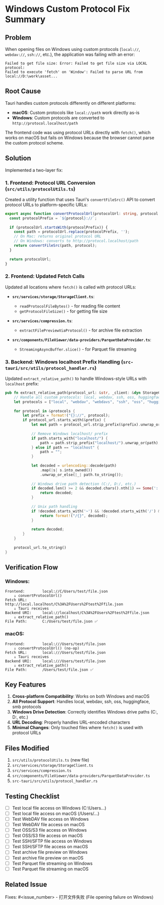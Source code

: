 # Windows Custom Protocol Fix Summary

## Problem

When opening files on Windows using custom protocols (`local://`, `webdav://`, `ssh://`, etc.), the application was failing with an error:

```
Failed to get file size: Error: Failed to get file size via LOCAL protocol: 
Failed to execute 'fetch' on 'Window': Failed to parse URL from local://D:\work\asset...
```

## Root Cause

Tauri handles custom protocols differently on different platforms:

- **macOS**: Custom protocols like `local://path` work directly as-is
- **Windows**: Custom protocols are converted to `http://protocol.localhost/path`

The frontend code was using protocol URLs directly with `fetch()`, which works on macOS but fails on Windows because the browser cannot parse the custom protocol scheme.

## Solution

Implemented a two-layer fix:

### 1. Frontend: Protocol URL Conversion (`src/utils/protocolUtils.ts`)

Created a utility function that uses Tauri's `convertFileSrc()` API to convert protocol URLs to platform-specific URLs:

```typescript
export async function convertProtocolUrl(protocolUrl: string, protocol: string): Promise<string> {
  const protocolPrefix = `${protocol}://`;
  
  if (protocolUrl.startsWith(protocolPrefix)) {
    const path = protocolUrl.replace(protocolPrefix, '');
    // On Mac: returns original protocol URL
    // On Windows: converts to http://protocol.localhost/path
    return convertFileSrc(path, protocol);
  }
  
  return protocolUrl;
}
```

### 2. Frontend: Updated Fetch Calls

Updated all locations where `fetch()` is called with protocol URLs:

- **`src/services/storage/StorageClient.ts`**:
  - `readProtocolFileBytes()` - for reading file content
  - `getProtocolFileSize()` - for getting file size

- **`src/services/compression.ts`**:
  - `extractFilePreviewViaProtocol()` - for archive file extraction

- **`src/components/FileViewer/data-providers/ParquetDataProvider.ts`**:
  - `StreamingAsyncBuffer.slice()` - for Parquet file streaming

### 3. Backend: Windows localhost Prefix Handling (`src-tauri/src/utils/protocol_handler.rs`)

Updated `extract_relative_path()` to handle Windows-style URLs with `localhost` prefix:

```rust
pub fn extract_relative_path(protocol_url: &str, _client: &dyn StorageClient) -> String {
    // Handle all custom protocols: local, webdav, ssh, oss, huggingface, smb
    let protocols = ["local", "webdav", "webdavs", "ssh", "oss", "huggingface", "smb"];
    
    for protocol in &protocols {
        let prefix = format!("{}://", protocol);
        if protocol_url.starts_with(&prefix) {
            let mut path = protocol_url.strip_prefix(&prefix).unwrap_or("");
            
            // Remove Windows localhost/ prefix
            if path.starts_with("localhost/") {
                path = path.strip_prefix("localhost/").unwrap_or(path);
            } else if path == "localhost" {
                path = "";
            }
            
            let decoded = urlencoding::decode(path)
                .map(|s| s.into_owned())
                .unwrap_or_else(|_| path.to_string());
            
            // Windows drive path detection (C:/, D:/, etc.)
            if decoded.len() >= 2 && decoded.chars().nth(1) == Some(':') {
                return decoded;
            }
            
            // Unix path handling
            if !decoded.starts_with('~') && !decoded.starts_with('/') && !decoded.is_empty() {
                return format!("/{}", decoded);
            }
            
            return decoded;
        }
    }
    
    protocol_url.to_string()
}
```

## Verification Flow

### Windows:
```
Frontend:        local://C/Users/test/file.json
    ↓ convertProtocolUrl()
Fetch URL:       http://local.localhost/C%3A%2FUsers%2Ftest%2Ffile.json
    ↓ Tauri receives
Backend URI:     local://localhost/C%3A%2FUsers%2Ftest%2Ffile.json
    ↓ extract_relative_path()
File Path:       C:/Users/test/file.json ✅
```

### macOS:
```
Frontend:        local:///Users/test/file.json
    ↓ convertProtocolUrl() (no-op)
Fetch URL:       local:///Users/test/file.json
    ↓ Tauri receives
Backend URI:     local:///Users/test/file.json
    ↓ extract_relative_path()
File Path:       /Users/test/file.json ✅
```

## Key Features

1. **Cross-platform Compatibility**: Works on both Windows and macOS
2. **All Protocol Support**: Handles local, webdav, ssh, oss, huggingface, smb protocols
3. **Windows Drive Detection**: Correctly identifies Windows drive paths (C:, D:, etc.)
4. **URL Decoding**: Properly handles URL-encoded characters
5. **Minimal Changes**: Only touched files where `fetch()` is used with protocol URLs

## Files Modified

1. `src/utils/protocolUtils.ts` (new file)
2. `src/services/storage/StorageClient.ts`
3. `src/services/compression.ts`
4. `src/components/FileViewer/data-providers/ParquetDataProvider.ts`
5. `src-tauri/src/utils/protocol_handler.rs`

## Testing Checklist

- [ ] Test local file access on Windows (C:\Users\...)
- [ ] Test local file access on macOS (/Users/...)
- [ ] Test WebDAV file access on Windows
- [ ] Test WebDAV file access on macOS
- [ ] Test OSS/S3 file access on Windows
- [ ] Test OSS/S3 file access on macOS
- [ ] Test SSH/SFTP file access on Windows
- [ ] Test SSH/SFTP file access on macOS
- [ ] Test archive file preview on Windows
- [ ] Test archive file preview on macOS
- [ ] Test Parquet file streaming on Windows
- [ ] Test Parquet file streaming on macOS

## Related Issue

Fixes: #<issue_number> - 打开文件失败 (File opening failure on Windows)
